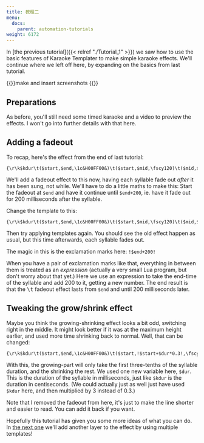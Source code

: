 ```yaml
---
title: 教程二
menu:
  docs:
    parent: automation-tutorials
weight: 6172
---
```


In [the previous tutorial]({{< relref "./Tutorial_1" >}}) we saw how to use the basic features of Karaoke Templater to make simple karaoke effects. We'll continue where we left off here, by expanding on the basics from last tutorial.

{{<todo>}}make and insert screenshots {{</todo>}}


## Preparations  ##

As before, you'll still need some timed karaoke and a video to preview the effects. I won't go into further details with that here.


## Adding a fadeout  ##

To recap, here's the effect from the end of last tutorial:

```plaintext
{\r\k$kdur\t($start,$end,\1c&H00FF00&)\t($start,$mid,\fscy120)\t($mid,$end,\fscy100)}
```

We'll add a fadeout effect to this now, having each syllable fade out _after_ it has been sung, not while. We'll have to do a little maths to make this: Start the fadeout at `$end` and have it continue until `$end+200`, ie. have it fade out for 200 milliseconds after the syllable.

Change the template to this:

```plaintext
{\r\k$kdur\t($start,$end,\1c&H00FF00&)\t($start,$mid,\fscy120)\t($mid,$end,\fscy100)\t($end,!$end+200!,\alpha&HFF&)}
```

Then try applying templates again. You should see the old effect happen as usual, but this time afterwards, each syllable fades out.

The magic in this is the exclamation marks here: `!$end+200!`

When you have a pair of exclamation marks like that, everything in between them is treated as an _expression_ (actually a very small Lua program, but don't worry about that yet.) Here we use an expression to take the end-time of the syllable and add 200 to it, getting a new number. The end result is that the <tt>\t</tt> fadeout effect lasts from `$end` and until 200 milliseconds later.


## Tweaking the grow/shrink effect  ##

Maybe you think the growing-shrinking effect looks a bit odd, switching right in the middle. It might look better if it was at the maximum height earlier, and used more time shrinking back to normal. Well, that can be changed:

```plaintext
{\r\k$kdur\t($start,$end,\1c&H00FF00&)\t($start,!$start+$dur*0.3!,\fscy120)\t(!$start+$dur*0.3!,$end,\fscy100)}
```

With this, the growing-part will only take the first three-tenths of the syllable duration, and the shrinking the rest. We used one new variable here, `$dur`. This is the duration of the syllable in milliseconds, just like `$kdur` is the duration in centiseconds. (We could actually just as well just have used `$kdur` here, and then multiplied by 3 instead of 0.3.)

Note that I removed the fadeout from here, it's just to make the line shorter and easier to read. You can add it back if you want.

Hopefully this tutorial has given you some more ideas of what you can do. In [the next one](#) we'll add another layer to the effect by using multiple templates!

